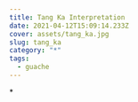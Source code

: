 ```yaml
---
title: Tang Ka Interpretation
date: 2021-04-12T15:09:14.233Z
cover: assets/tang_ka.jpg
slug: tang_ka
category: "*"
tags:
  - guache
---
```

\*